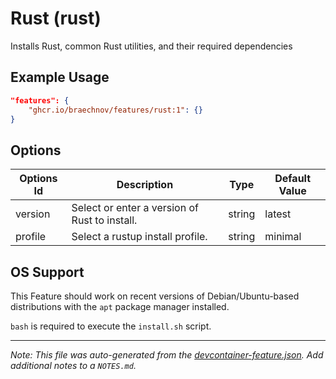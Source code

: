 
# Rust (rust)

Installs Rust, common Rust utilities, and their required dependencies

## Example Usage

```json
"features": {
    "ghcr.io/braechnov/features/rust:1": {}
}
```

## Options

| Options Id | Description | Type | Default Value |
|-----|-----|-----|-----|
| version | Select or enter a version of Rust to install. | string | latest |
| profile | Select a rustup install profile. | string | minimal |



## OS Support

This Feature should work on recent versions of Debian/Ubuntu-based distributions with the `apt` package manager installed.

`bash` is required to execute the `install.sh` script.


---

_Note: This file was auto-generated from the [devcontainer-feature.json](https://github.com/braechnov/features/blob/main/src/rust/devcontainer-feature.json).  Add additional notes to a `NOTES.md`._
